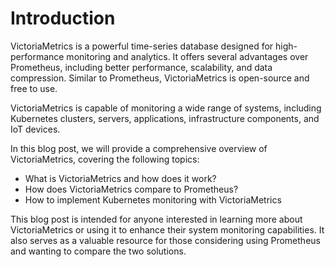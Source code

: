 # Introduction

VictoriaMetrics is a powerful time-series database designed for high-performance monitoring and analytics. It offers several advantages over Prometheus, including better performance, scalability, and data compression. Similar to Prometheus, VictoriaMetrics is open-source and free to use.

VictoriaMetrics is capable of monitoring a wide range of systems, including Kubernetes clusters, servers, applications, infrastructure components, and IoT devices.

In this blog post, we will provide a comprehensive overview of VictoriaMetrics, covering the following topics:
- What is VictoriaMetrics and how does it work?
- How does VictoriaMetrics compare to Prometheus?
- How to implement Kubernetes monitoring with VictoriaMetrics

This blog post is intended for anyone interested in learning more about VictoriaMetrics or using it to enhance their system monitoring capabilities. It also serves as a valuable resource for those considering using Prometheus and wanting to compare the two solutions.


